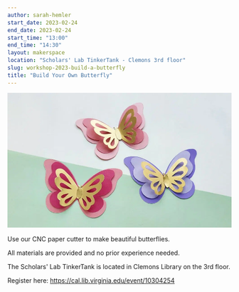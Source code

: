 ```yaml
---
author: sarah-hemler
start_date: 2023-02-24
end_date: 2023-02-24
start_time: "13:00"
end_time: "14:30"
layout: makerspace
location: "Scholars' Lab TinkerTank - Clemons 3rd floor"
slug: workshop-2023-build-a-butterfly
title: "Build Your Own Butterfly"
---
```


![Build Your Own Butterfly](/assets/post-media/workshops/butterfly.png)

Use our CNC paper cutter to make beautiful butterflies.

All materials are provided and no prior experience needed.

The Scholars' Lab TinkerTank is located in Clemons Library on the 3rd floor.

Register here: [https://cal.lib.virginia.edu/event/10304254 ](https://cal.lib.virginia.edu/event/10304254)
